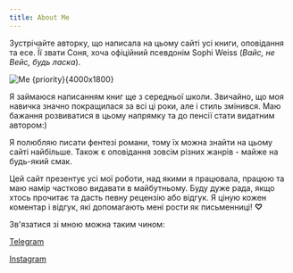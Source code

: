 ```yaml
---
title: About Me
---
```


Зустрічайте авторку, що написала на цьому сайті усі книги, оповідання та есе. Її звати Соня, хоча офіційний псевдонім
Sophi Weiss (*Вайс, не Вейс, будь ласка*).

![Me {priority}{4000x1800}](/about-me.jpg)

Я займаюся написанням книг ще з середньої школи. Звичайно, що моя навичка значно покращилася за всі ці роки, але і стиль
змінився. Маю бажання розвиватися в цьому напрямку та до пенсії стати видатним автором:)

Я полюбляю писати фентезі романи, тому їх можна знайти на цьому сайті найбільше. Також є оповідання зовсім різних
жанрів - майже на будь-який смак.

Цей сайт презентує усі мої роботи, над якими я працювала, працюю та маю намір частково видавати в майбутньому. Буду дуже
рада, якщо хтось прочитає та дасть певну рецензію або відгук. Я ціную кожен коментар і відгук, які допомагають мені
рости як письменниці! **♡**

Зв'язатися зі мною можна таким чином:

[Telegram](https://t.me/sophi_mania)

[Instagram](https://www.instagram.com/__sophi_mania__/)
